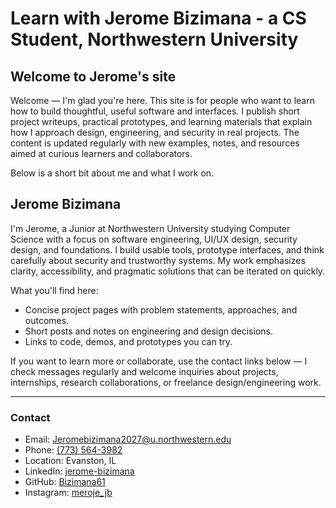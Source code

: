 
# Learn with Jerome Bizimana - a CS Student, Northwestern University

## Welcome to Jerome's site

Welcome — I'm glad you're here. This site is for people who want to learn how to build thoughtful, useful software and interfaces. I publish short project writeups, practical prototypes, and learning materials that explain how I approach design, engineering, and security in real projects. The content is updated regularly with new examples, notes, and resources aimed at curious learners and collaborators.

Below is a short bit about me and what I work on.

## Jerome Bizimana

I'm Jerome, a Junior at Northwestern University studying Computer Science with a focus on software engineering, UI/UX design, security design, and foundations. I build usable tools, prototype interfaces, and think carefully about security and trustworthy systems. My work emphasizes clarity, accessibility, and pragmatic solutions that can be iterated on quickly.

What you'll find here:

- Concise project pages with problem statements, approaches, and outcomes.
- Short posts and notes on engineering and design decisions.
- Links to code, demos, and prototypes you can try.

If you want to learn more or collaborate, use the contact links below — I check messages regularly and welcome inquiries about projects, internships, research collaborations, or freelance design/engineering work.

---

### Contact

- Email: [Jeromebizimana2027@u.northwestern.edu](mailto:Jeromebizimana2027@u.northwestern.edu)
- Phone: [(773) 564-3982](tel:+17735643982)
- Location: Evanston, IL
- LinkedIn: [jerome-bizimana](https://www.linkedin.com/in/jerome-bizimana)
- GitHub: [Bizimana61](https://github.com/Bizimana61)
- Instagram: [meroje_jb](https://www.instagram.com/meroje_jb)

